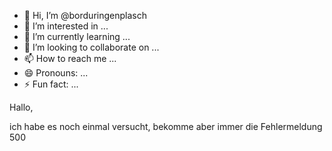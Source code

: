 - 👋 Hi, I’m @borduringenplasch
- 👀 I’m interested in ...
- 🌱 I’m currently learning ...
- 💞️ I’m looking to collaborate on ...
- 📫 How to reach me ...
- 😄 Pronouns: ...
- ⚡ Fun fact: ...

<!---
borduringenplasch/borduringenplasch is a ✨ special ✨ repository because its `README.md` (this file) appears on your GitHub profile.
You can click the Preview link to take a look at your changes.
--->Hallo,
ich habe es noch einmal versucht, bekomme aber immer die Fehlermeldung 500
